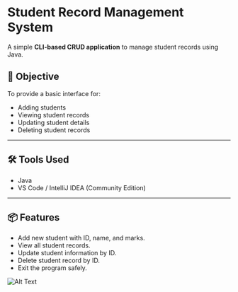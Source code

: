 # Student Record Management System

A simple **CLI-based CRUD application** to manage student records using Java.

## 🎯 Objective
To provide a basic interface for:
- Adding students
- Viewing student records
- Updating student details
- Deleting student records

---

## 🛠️ Tools Used
- Java
- VS Code / IntelliJ IDEA (Community Edition)

---

## 📦 Features
- Add new student with ID, name, and marks.
- View all student records.
- Update student information by ID.
- Delete student record by ID.
- Exit the program safely.

![Alt Text]()



